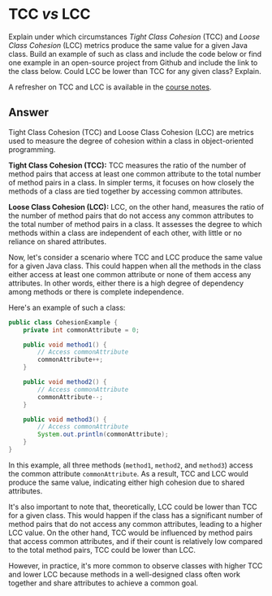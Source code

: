 # TCC *vs* LCC

Explain under which circumstances *Tight Class Cohesion* (TCC) and *Loose Class Cohesion* (LCC) metrics produce the same value for a given Java class. Build an example of such as class and include the code below or find one example in an open-source project from Github and include the link to the class below. Could LCC be lower than TCC for any given class? Explain.

A refresher on TCC and LCC is available in the [course notes](https://oscarlvp.github.io/vandv-classes/#cohesion-graph).

## Answer

Tight Class Cohesion (TCC) and Loose Class Cohesion (LCC) are metrics used to measure the degree of cohesion within a class in object-oriented programming.

**Tight Class Cohesion (TCC):**
TCC measures the ratio of the number of method pairs that access at least one common attribute to the total number of method pairs in a class. In simpler terms, it focuses on how closely the methods of a class are tied together by accessing common attributes.

**Loose Class Cohesion (LCC):**
LCC, on the other hand, measures the ratio of the number of method pairs that do not access any common attributes to the total number of method pairs in a class. It assesses the degree to which methods within a class are independent of each other, with little or no reliance on shared attributes.

Now, let's consider a scenario where TCC and LCC produce the same value for a given Java class. This could happen when all the methods in the class either access at least one common attribute or none of them access any attributes. In other words, either there is a high degree of dependency among methods or there is complete independence.

Here's an example of such a class:

```java
public class CohesionExample {
    private int commonAttribute = 0;

    public void method1() {
        // Access commonAttribute
        commonAttribute++;
    }

    public void method2() {
        // Access commonAttribute
        commonAttribute--;
    }

    public void method3() {
        // Access commonAttribute
        System.out.println(commonAttribute);
    }
}
```

In this example, all three methods (`method1`, `method2`, and `method3`) access the common attribute `commonAttribute`. As a result, TCC and LCC would produce the same value, indicating either high cohesion due to shared attributes.

It's also important to note that, theoretically, LCC could be lower than TCC for a given class. This would happen if the class has a significant number of method pairs that do not access any common attributes, leading to a higher LCC value. On the other hand, TCC would be influenced by method pairs that access common attributes, and if their count is relatively low compared to the total method pairs, TCC could be lower than LCC.

However, in practice, it's more common to observe classes with higher TCC and lower LCC because methods in a well-designed class often work together and share attributes to achieve a common goal.